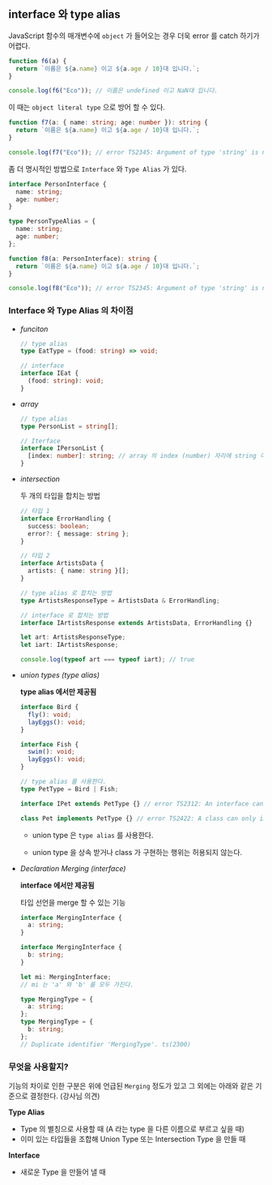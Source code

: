 ## interface 와 type alias

JavaScript 함수의 매개변수에 `object` 가 들어오는 경우 더욱 error 를 catch 하기가 어렵다.

```javascript
function f6(a) {
  return `이름은 ${a.name} 이고 ${a.age / 10}대 입니다.`;
}

console.log(f6("Eco")); // 이름은 undefined 이고 NaN대 입니다.
```

이 때는 `object literal type` 으로 방어 할 수 있다.

```typescript
function f7(a: { name: string; age: number }): string {
  return `이름은 ${a.name} 이고 ${a.age / 10}대 입니다.`;
}

console.log(f7("Eco")); // error TS2345: Argument of type 'string' is not assignable to parameter of type '{ name: string; age: number }'.
```

좀 더 명시적인 방법으로 `Interface` 와 `Type Alias` 가 있다.

```typescript
interface PersonInterface {
  name: string;
  age: number;
}

type PersonTypeAlias = {
  name: string;
  age: number;
};

function f8(a: PersonInterface): string {
  return `이름은 ${a.name} 이고 ${a.age / 10}대 입니다.`;
}

console.log(f8("Eco")); // error TS2345: Argument of type 'string' is not assignable to parameter of type 'PersonInterface'.
```

### Interface 와 Type Alias 의 차이점

- _funciton_

  ```typescript
  // type alias
  type EatType = (food: string) => void;

  // interface
  interface IEat {
    (food: string): void;
  }
  ```

- _array_

  ```typescript
  // type alias
  type PersonList = string[];

  // Iterface
  interface IPersonList {
    [index: number]: string; // array 의 index (number) 자리에 string 이 들어간다는 의미
  }
  ```

- _intersection_

  두 개의 타입을 합치는 방법

  ```typescript
  // 타입 1
  interface ErrorHandling {
    success: boolean;
    error?: { message: string };
  }

  // 타입 2
  interface ArtistsData {
    artists: { name: string }[];
  }

  // type alias 로 합치는 방법
  type ArtistsResponseType = ArtistsData & ErrorHandling;

  // interface 로 합치는 방법
  interface IArtistsResponse extends ArtistsData, ErrorHandling {}

  let art: ArtistsResponseType;
  let iart: IArtistsResponse;

  console.log(typeof art === typeof iart); // true
  ```

- _union types (type alias)_

  **type alias 에서만 제공됨**

  ```typescript
  interface Bird {
    fly(): void;
    layEggs(): void;
  }

  interface Fish {
    swim(): void;
    layEggs(): void;
  }

  // type alias 를 사용한다.
  type PetType = Bird | Fish;

  interface IPet extends PetType {} // error TS2312: An interface can only extend an object type or intersection of object types with statically known members.

  class Pet implements PetType {} // error TS2422: A class can only implement an object type or intersection of object types with statically knwon members.
  ```

  - union type 은 `type alias` 를 사용한다.

  - union type 을 상속 받거나 class 가 구현하는 행위는 허용되지 않는다.

- _Declaration Merging (interface)_

  **interface 에서만 제공됨**

  타입 선언을 merge 할 수 있는 기능

  ```typescript
  interface MergingInterface {
    a: string;
  }

  interface MergingInterface {
    b: string;
  }

  let mi: MergingInterface;
  // mi 는 'a' 와 'b' 를 모두 가진다.

  type MergingType = {
    a: string;
  };
  type MergingType = {
    b: string;
  };
  // Duplicate identifier 'MergingType'. ts(2300)
  ```

### 무엇을 사용할지?

기능의 차이로 인한 구분은 위에 언급된 `Merging` 정도가 있고 그 외에는 아래와 같은 기준으로 결정한다. (강사님 의견)

**Type Alias**

- Type 의 별칭으로 사용할 때 (A 라는 type 을 다른 이름으로 부르고 싶을 때)
- 이미 있는 타입들을 조합해 Union Type 또는 Intersection Type 을 만들 때

**Interface**

- 새로운 Type 을 만들어 낼 때

